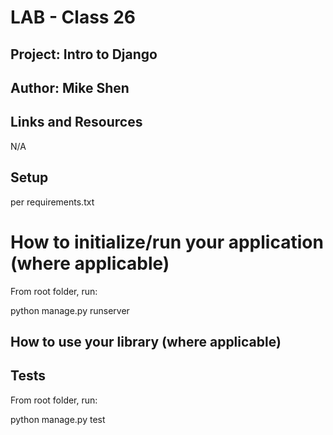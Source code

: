 # LAB - Class 26

## Project: Intro to Django

## Author: Mike Shen

## Links and Resources
N/A

##  Setup
per requirements.txt

# How to initialize/run your application (where applicable)

From root folder, run:

python manage.py runserver

## How to use your library (where applicable)

## Tests

From root folder, run:

python manage.py test
